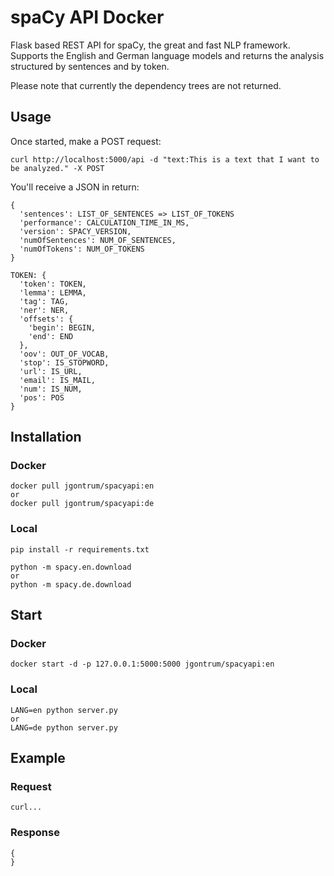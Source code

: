 # spaCy API Docker

Flask based REST API for spaCy, the great and fast NLP framework.
Supports the English and German language models and returns the analysis structured by sentences and by token.

Please note that currently the dependency trees are not returned.

## Usage

Once started, make a POST request:

```
curl http://localhost:5000/api -d "text:This is a text that I want to be analyzed." -X POST
```

You'll receive a JSON in return:

```
{
  'sentences': LIST_OF_SENTENCES => LIST_OF_TOKENS
  'performance': CALCULATION_TIME_IN_MS,
  'version': SPACY_VERSION,
  'numOfSentences': NUM_OF_SENTENCES,
  'numOfTokens': NUM_OF_TOKENS
}
```

```
TOKEN: {
  'token': TOKEN,
  'lemma': LEMMA,
  'tag': TAG,
  'ner': NER,
  'offsets': {
    'begin': BEGIN,
    'end': END
  },
  'oov': OUT_OF_VOCAB,
  'stop': IS_STOPWORD,
  'url': IS_URL,
  'email': IS_MAIL,
  'num': IS_NUM,
  'pos': POS
}
```

## Installation
### Docker
```
docker pull jgontrum/spacyapi:en
or
docker pull jgontrum/spacyapi:de
```
### Local
```
pip install -r requirements.txt

python -m spacy.en.download
or
python -m spacy.de.download
```

## Start
### Docker
```
docker start -d -p 127.0.0.1:5000:5000 jgontrum/spacyapi:en
```
### Local
```
LANG=en python server.py
or
LANG=de python server.py
```

## Example
### Request
```
curl...
```

### Response
```
{
}
```
